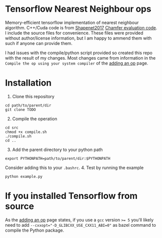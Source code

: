 # Tensorflow Nearest Neighbour ops
Memory-efficient tensorflow implementation of nearest neighbour algorithm. C++/Cuda code is from [Shapenet2017](https://shapenet.cs.stanford.edu/iccv17/) [Chamfer evaluation code](https://shapenet.cs.stanford.edu/iccv17/recon3d/Chamfer.zip). I include the source files for convenience. These files were provided without author/license information, but I am happy to ammend them with such if anyone can provide them.

I had issues with the compile/python script provided so created this repo with the result of my changes. Most changes came from information in the `Compile the op using your system compiler` of the [adding an op](https://www.tensorflow.org/extend/adding_an_op) page.

# Installation
1. Clone this repository
```
cd path/to/parent/dir
git clone TODO
```
2. Compile the operation
```
cd src
chmod +x compile.sh
./compile.sh
cd ..
```
3. Add the parent directory to your python path
```
export PYTHONPATH=path/to/parent/dir:$PYTHONPATH
```
Consider adding this to your `.bashrc`.
4. Test by running the example
```
python example.py
```

# If you installed Tensorflow from source
As the [adding an op](https://www.tensorflow.org/extend/adding_an_op) page states, if you use a `gcc` version `>= 5` you'll likely need to add `--cxxopt="-D_GLIBCXX_USE_CXX11_ABI=0"` as bazel command to compile the Python package.
